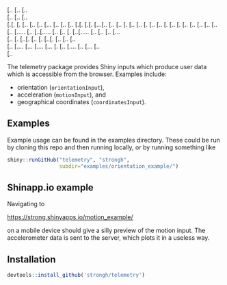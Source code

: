   [..             [..                                   [..                  
  [..             [..                                   [..                  
[.[. [.   [..     [..   [..    [... [.. [..    [..    [.[. [.[. [...[..   [..
  [..   [.   [..  [.. [.   [..  [..  [.  [.. [.   [..   [..   [..    [.. [.. 
  [..  [..... [.. [..[..... [.. [..  [.  [..[..... [..  [..   [..      [...  
  [..  [.         [..[.         [..  [.  [..[.          [..   [..       [..  
   [..   [....   [...  [....   [...  [.  [..  [....      [.. [...      [..   
                                                                     [..     

The telemetry package provides Shiny inputs which produce user data which is accessible from the browser. Examples include:

+ orientation (`orientationInput`),
+ acceleration (`motionInput`), and
+ geographical coordinates (`coordinatesInput`).

## Examples

Example usage can be found in the examples directory. These could be run by cloning this repo and then running locally, or by running something like

```r
shiny::runGitHub("telemetry", "strongh",
                 subdir="examples/orientation_example/")
```

## Shinapp.io example

Navigating to 

https://strong.shinyapps.io/motion_example/

on a mobile device should give a silly preview of the motion input. The accelerometer data is sent to the server, which plots it in a useless way.

## Installation

```r
devtools::install_github('strongh/telemetry')
```
